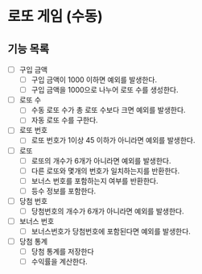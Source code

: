 # 로또 게임 (수동)

## 기능 목록

- [ ] 구입 금액
  - [ ] 구입 금액이 1000 이하면 예외를 발생한다.
  - [ ] 구입 금액을 1000으로 나누어 로또 수를 생성한다.
- [ ] 로또 수
  - [ ] 수동 로또 수가 총 로또 수보다 크면 예외를 발생한다.
  - [ ] 자동 로또 수를 구한다.
- [ ] 로또 번호
  - [ ] 로또 번호가 1이상 45 이하가 아니라면 예외를 발생한다.
- [ ] 로또
  - [ ] 로또의 개수가 6개가 아니라면 예외를 발생한다.
  - [ ] 다른 로또와 몇개의 번호가 일치하는지를 반환한다.
  - [ ] 보너스 번호를 포함하는지 여부를 반환한다.
  - [ ] 등수 정보를 포함한다.
- [ ] 당첨 번호
  - [ ] 당첨번호의 개수가 6개가 아니라면 예외를 발생한다.
- [ ] 보너스 번호
  - [ ] 보너스번호가 당첨번호에 포함된다면 예외를 발생한다.
- [ ] 당첨 통계
  - [ ] 당첨 통계를 저장한다
  - [ ] 수익률을 계산한다.